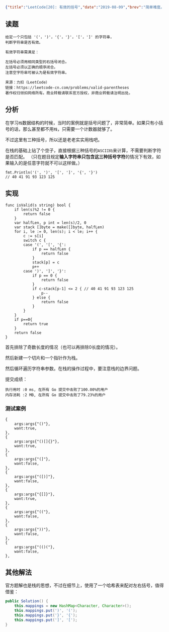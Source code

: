 ```json lw-blog-meta
{"title":"LeetCode[20]: 有效的括号","date":"2019-08-09","brev":"简单难度。","tags":["算法与数据结构"],"path":"blog/2019/190809-Leetcode-20.md"}
```



## 读题

```text
给定一个只包括 '('，')'，'{'，'}'，'['，']' 的字符串，
判断字符串是否有效。

有效字符串需满足：

左括号必须用相同类型的右括号闭合。
左括号必须以正确的顺序闭合。
注意空字符串可被认为是有效字符串。

来源：力扣（LeetCode）
链接：https://leetcode-cn.com/problems/valid-parentheses
著作权归领扣网络所有。商业转载请联系官方授权，非商业转载请注明出处。
```

## 分析

在学习`栈`数据结构的时候，当时的案例就是括号问题了，非常简单。如果只有小括号的话，那么甚至都不用`栈`，只需要一个计数器就够了。

不过这里有三种括号，所以还是老老实实用栈吧。

在栈的基础上钻了个空子，直接根据三种括号的`ASCII码`来计算，不需要判断字符是否匹配。
（只在题目规定**输入字符串只包含这三种括号字符**的情况下有效，如果输入的是任意字符就不可以这样做。）

```text
fmt.Println('(', ')', '[', ']', '{', '}')
// 40 41 91 93 123 125
```

## 实现

```golang
func isValid(s string) bool {
    if len(s)%2 != 0 {
        return false
    }
    var halfLen, p int = len(s)/2, 0
    var stack []byte = make([]byte, halfLen)
    for i, le := 0, len(s); i < le; i++ {
        c := s[i]
        switch c {
        case '(', '[', '{':
            if p == halfLen {
                return false
            }
            stack[p] = c
            p++
        case ')', ']', '}':
            if p == 0 {
                return false
            }
            if c-stack[p-1] <= 2 { // 40 41 91 93 123 125
                p--
            } else {
                return false
            }
        }
    }
    if p==0{
        return true
    }
    return false
}
```

首先排除了奇数长度的情况（也可以再排除0长度的情况）。

然后新建一个切片和一个指针作为栈。

然后循环遍历字符串参数。在栈的操作过程中，要注意栈的边界问题。

提交成绩：

```text
执行用时 :0 ms, 在所有 Go 提交中击败了100.00%的用户
内存消耗 :2 MB, 在所有 Go 提交中击败了79.23%的用户
```

### 测试案例

```golang
{
    args:args{"()"},
    want:true,
},
{
    args:args{"()[]{}"},
    want:true,
},
{
    args:args{"(]"},
    want:false,
},
{
    args:args{"([)]"},
    want:false,
},
{
    args:args{"{[]}"},
    want:true,
},
{
    args:args{"(("},
    want:false,
},
{
    args:args{"))"},
    want:false,
},
{
    args:args{"(()("},
    want:false,
},
```

## 其他解法

官方题解也是栈的思想，不过在细节上，使用了一个哈希表来配对左右括号，值得借鉴：

```java
public Solution() {
    this.mappings = new HashMap<Character, Character>();
    this.mappings.put(')', '(');
    this.mappings.put('}', '{');
    this.mappings.put(']', '[');
}
```
